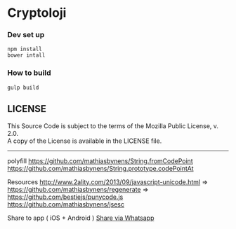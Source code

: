 # Cryptoloji


### Dev set up

	npm install
	bower intall
	

### How to build

	gulp build

## LICENSE

This Source Code is subject to the terms of the Mozilla Public License, v. 2.0.  
A copy of the License is available in the LICENSE file.

--------------------------------------------------------------------------------

polyfill 
  https://github.com/mathiasbynens/String.fromCodePoint
  https://github.com/mathiasbynens/String.prototype.codePointAt

Resources
  http://www.2ality.com/2013/09/javascript-unicode.html
  => https://github.com/mathiasbynens/regenerate
  => https://github.com/bestiejs/punycode.js
  https://github.com/mathiasbynens/jsesc

Share to app ( iOS + Android )
  <a href="whatsapp://send?text=The text to share!" data-action="share/whatsapp/share">Share via Whatsapp</a>
